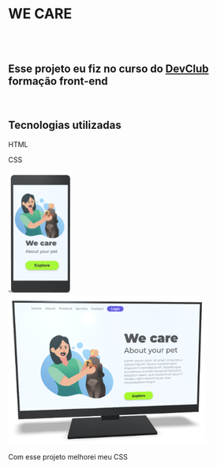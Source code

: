 <h1>WE CARE</h1>
<br>
<br>
<h2>Esse projeto eu fiz no curso do <a href="https://rodolfomori.com.br/devclub" target="_blank">DevClub</a> formação front-end</h2>
<br>
<h2>Tecnologias utilizadas</h2>
<p>HTML</p>
<p>CSS</p>
<img src="https://github.com/Deivid-Marques/We-care/blob/main/img/phone%20we%20care.png?raw=true" height= 250px>   <img src="https://github.com/Deivid-Marques/We-care/blob/main/img/Monitor-we-care.png?raw=true" height= 300px>

<p>Com esse projeto melhorei meu CSS</p>
